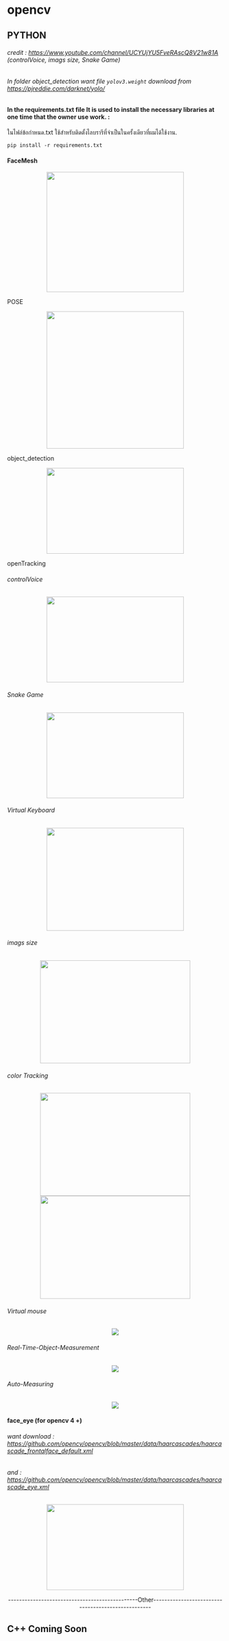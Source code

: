 # opencv
## PYTHON
###### credit : https://www.youtube.com/channel/UCYUjYU5FveRAscQ8V21w81A (controlVoice, imags size, Snake Game)
###### In folder object_detection want file `yolov3.weight` download from https://pjreddie.com/darknet/yolo/
#### In the requirements.txt file It is used to install the necessary libraries at one time that the owner use work. : 
ในไฟล์ข้อกำหนด.txt ใช้สำหรับติดตั้งไลบรารีที่จำเป็นในครั้งเดียวที่ผมได้ใช้งาน.
```
pip install -r requirements.txt
```
#### FaceMesh
<p align="center">
<img src="img/Face%20M.png" width="320" height="280">
</p>
POSE
<p align="center">
<img src="img/POSE.PNG" width="320" height="320">
</p>
object_detection
<p align="center">
<img src="img/object.png" width="320" height="200">
</p>
openTracking

###### controlVoice
<p align="center">
<img src="img/Voice.gif" width="320" height="200">
</p>

###### Snake Game
<p align="center">
<img src="snakegame/g.gif" width="320" height="200">
</p>

###### Virtual Keyboard
<p align="center">
<img src="keyboard/key.gif" width="320" height="240">
</p>

###### imags size
<p align="center">
<img src="imags size/test.gif" width="350" height="240">
</p>

###### color Tracking
<p align="center">
<img src="color Tracking/ca.gif" width="350" height="240"><img src="color Tracking/ca1.gif" width="350" height="240">
</p>

###### Virtual mouse
<p align="center">
<img src="vmouse/mouse.gif" >
</p>

###### Real-Time-Object-Measurement
<p align="center">
<img src="Real-Time-Object-Measurement/ob.gif" >
</p>

###### Auto-Measuring
<p align="center">
<img src="Auto-Measuring/auto.gif" >
</p>

#### face_eye (for opencv 4 +)
###### want download : https://github.com/opencv/opencv/blob/master/data/haarcascades/haarcascade_frontalface_default.xml
######       and     : https://github.com/opencv/opencv/blob/master/data/haarcascades/haarcascade_eye.xml
<p align="center">
<img src="img/face_eye.png" width="320" height="200">
</p>

<div align="center">-----------------------------------------------Other---------------------------------------------------</div>

## C++ Coming Soon
